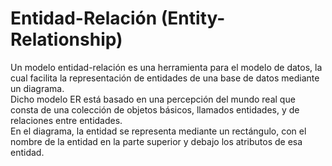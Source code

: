 # Entidad-Relación (Entity-Relationship)
Un modelo entidad-relación es una herramienta para el modelo de datos, la cual facilita la representación de entidades de una base de datos mediante un diagrama.  
Dicho modelo ER está basado en una percepción del mundo real que consta de una colección de objetos básicos, llamados entidades, y de relaciones entre entidades.  
En el diagrama, la entidad se representa mediante un rectángulo, con el nombre de la entidad en la parte superior y debajo los atributos de esa entidad.
